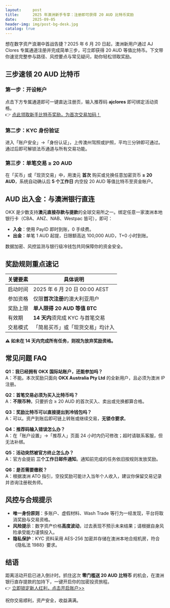 ```yaml
---
layout:     post
title:      2025 年澳洲新手专享：注册即可获得 20 AUD 比特币奖励
date:       2025-09-05
header-img: img/post-bg-desk.jpg
catalog: true
---
```


想在数字资产浪潮中首战告捷？2025 年 6 月 20 日起，澳洲新用户通过 AJ Clores 专属通道注册并完成简单三步，可立即获得 20 AUD 等值比特币。下文带你速览完整参与路径、风控要点与常见疑问，助你轻松领取奖励。

## 三步速领 20 AUD 比特币

### 第一步：开设帐户
点击下方专属通道即可一键直达注册页，输入推荐码 **ajclores** 即可绑定活动资格。  
👉 [点此领取新手比特币奖励，为首次交易加码！](https://okxdog.com/)

### 第二步：KYC 身份验证
进入「账户安全」→「身份认证」，上传澳州驾照或护照，平均三分钟即可通过。通过后即可解锁法币通道与所有交易功能。

### 第三步：单笔交易 ≥ 20 AUD
在「买币」或「现货交易」中，用澳元 **首次** 购买或兑换任意加密货币 **≥ 20 AUD**，系统自动确认后 **5 个工作日** 内空投 20 AUD 等值比特币至资金帐户。

## AUD 出入金：与澳洲银行直连
OKX 是少数支持**澳元直接存款与提款**的全球交易所之一。绑定任意一家澳洲本地银行卡（CBA、ANZ、NAB、Westpac 皆可），即可：

- **入金**：使用 PayID 即时到账，0 手续费。  
- **出金**：单笔 1 AUD 起提，日限额高达 100,000 AUD，T+0 小时到账。

数据加密、风控监测与银行级冷钱包共同保障你的资金安全。

## 奖励规则重点速记

| 关键要素   | 具体说明                    |
|------------|-----------------------------|
| 启动时间   | 2025 年 6 月 20 日 00:00 AEST |
| 参加资格   | 仅限**首次注册**的澳大利亚用户 |
| 奖励上限   | **单人限得 20 AUD 等值 BTC** |
| 有效期     | **14 天内**须完成 KYC 与首笔交易 |
| 交易模式   | 「简易买币」或「现货交易」均计入 |

**⚠️ 如未在 14 天内完成所有任务，则视为放弃奖励资格。**

## 常见问题 FAQ

**Q1：我已经拥有 OKX 国际站账户，还能参加吗？**  
A：不能。本次奖励只面向 **OKX Australia Pty Ltd** 的全新用户，且必须为澳洲 IP 注册。

**Q2：首笔交易必须为买入比特币吗？**  
A：**不限币种**。只要折合 ≥ 20 AUD 的首次买入、卖出或兑换都算合格。

**Q3：奖励比特币可以直接提出到冷钱包吗？**  
A：可以。资产到账后即可链上转账或继续交易，**无锁仓要求**。

**Q4：推荐码输入错误怎么办？**  
A：在「账户设置」→「推荐人」页面 24 小时内仍可修改；超时请联系客服，但无法补绑。

**Q5：活动突然被官方终止怎么办？**  
A：官方会提前 **三个工作日邮件通知**。通知前完成的任务依旧按规则发放奖励。

**Q6：是否需要缴税？**  
A：根据澳洲 ATO 指引，空投奖励可能计入当年个人收入，建议你保留交易记录并咨询注册税务师。

## 风控与合规提示

- **唯一身份原则**：多账户、虚假材料、Wash Trade 等行为一经发现，平台将取消奖励与交易资格。  
- **风险提示**：数字资产价格**高度波动**，过去表现不预示未来结果；请根据自身风险承受能力谨慎投入。  
- **隐私保护**：KYC 资料采用 AES-256 加密并存储在澳洲本地合规机房，符合《隐私法 1988》要求。

## 结语

距离活动开启已进入倒计时。抓住这次 **零门槛送 20 AUD 比特币** 的机会，在澳洲银行直存提款的加持下，一键开启你的加密投资旅程。  
👉 [立即锁定新人红利，点击开启账户>>](https://okxdog.com/)

祝你交易顺利，资产安全，收益满满。
